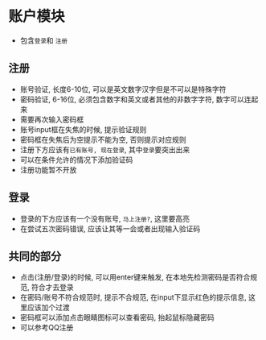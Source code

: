 # 账户模块

- 包含`登录`和 `注册`

## 注册

- 账号验证, 长度6-10位, 可以是英文数字汉字但是不可以是特殊字符
- 密码验证, 6-16位, 必须包含数字和英文或者其他的非数字字符, 数字可以连起来
- 需要再次输入密码框
- 账号input框在失焦的时候, 提示验证规则
- 密码框在失焦后为空提示不能为空, 否则提示对应规则
- 注册下方应该有`已有账号, 现在登录`, 其中`登录`要突出出来
- 可以在条件允许的情况下添加验证码
- 注册功能暂不开放

## 登录

- 登录的下方应该有一个没有账号, `马上注册?`, 这里要高亮
- 在尝试五次密码错误, 应该让其等一会或者出现输入验证码

## 共同的部分

- 点击(注册/登录)的时候, 可以用enter键来触发, 在本地先检测密码是否符合规范, 符合才去登录
- 在密码/账号不符合规范时, 提示不合规范, 在input下显示红色的提示信息, 这里应该加个过渡
- 密码框可以添加点击眼睛图标可以查看密码, 抬起鼠标隐藏密码
- 可以参考QQ注册



